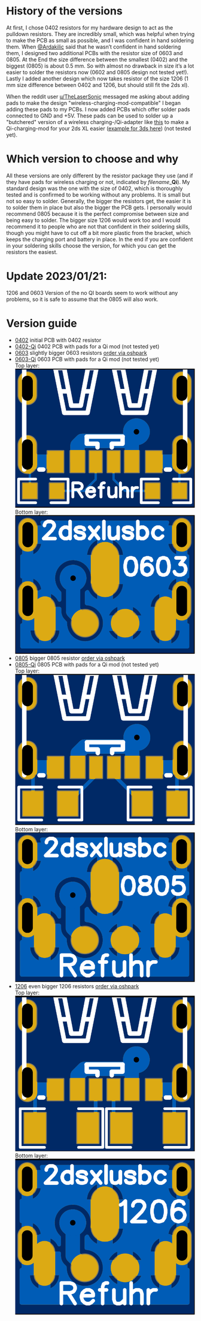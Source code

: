 # History of the versions 
At first, I chose 0402 resistors for my hardware design to act as the pulldown resistors. They are incredibly small, which was helpful when trying to make the PCB as small as possible, and I was confident in hand soldering them. When [@Ardakilic](https://github.com/Ardakilic) said that he wasn’t confident in hand soldering them, I designed two additional PCBs with the resistor size of 0603 and 0805. At the End the size difference between the smallest (0402) and the biggest (0805) is about 0.5 mm. So with almost no drawback in size it’s a lot easier to solder the resistors now (0602 and 0805 design not tested yet!). Lastly I added another design which now takes resistor of the size 1206 (1 mm size difference between 0402 and 1206, but should still fit the 2ds xl).  

When the reddit user [u/TheLaserSonic](https://www.reddit.com/user/TheLaserSonic) messaged me asking about adding pads to make the design "wireless-charging-mod-compatible" I began adding these pads to my PCBs. I now added PCBs which offer solder pads connected to GND and +5V. These pads can be used to solder up a "butchered" version of a wireless charging-/Qi-adapter like [this]( https://www.epanorama.net/newepa/wp-content/uploads/2016/04/wpid-20160427_214345.jpg) to make a Qi-charging-mod for your 2ds XL easier ([example for 3ds here](https://youtu.be/MyUMqvG3yv8?t=376)) (not tested yet).   

# Which version to choose and why  
All these versions are only different by the resistor package they use (and if they have pads for wireless charging or not, indicated by *filename*_**Qi**). My standard design was the one with the size of 0402, which is thoroughly tested and is confirmed to be working without any problems. It is small but not so easy to solder. Generally, the bigger the resistors get, the easier it is to solder them in place but also the bigger the PCB gets. I personally would recommend 0805 because it is the perfect compromise between size and being easy to solder. The bigger size 1206 would work too and I would recommend it to people who are not that confident in their soldering skills, though you might have to cut off a bit more plastic from the bracket, which keeps the charging port and battery in place. In the end if you are confident in your soldering skills choose the version, for which you can get the resistors the easiest.

# Update 2023/01/21:  
1206 and 0603 Version of the no QI boards seem to work without any problems, so it is safe to assume that the 0805 will also work.  

# Version guide  
- [0402](0402) initial PCB with 0402 resistor  
- [0402-Qi](0402/0402-Qi) 0402 PCB with pads for a Qi mod (not tested yet)   
- [0603](0603) slightly bigger 0603 resistors [order via oshpark](https://oshpark.com/shared_projects/2moRwhC7)  
- [0603-Qi](0603/0603-Qi) 0603 PCB with pads for a Qi mod (not tested yet)  
Top layer:  
![0603 top layer](../images/0603-top.png)  
Bottom layer:  
![0603 bottom layer](../images/0603-bottom.png)  
- [0805](0805) bigger 0805 resistor [order via oshpark](https://oshpark.com/shared_projects/RokBYKXV)  
- [0805-Qi](0805/0805-Qi) 0805 PCB with pads for a Qi mod (not tested yet)  
Top layer:  
![0805 top layer](../images/0805-top.png)  
Bottom layer:  
![0805 bottom layer](../images/0805-bottom.png)  
- [1206](1206) even bigger 1206 resistors [order via oshpark](https://oshpark.com/shared_projects/wtxNBJHK)  
Top layer:  
![1206 top layer](../images/1206-top.png)  
Bottom layer:  
![1206 bottom layer](../images/1206-bottom.png)  
